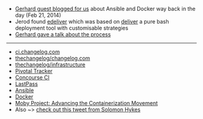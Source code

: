 - [Gerhard guest blogged for us](https://changelog.com/posts/ansible-docker) about Ansible and Docker way back in the day (Feb 21, 2014)
- Jerod found [edeliver](https://github.com/boldpoker/edeliver) which was based on [deliver](https://github.com/gerhard/deliver) a pure bash deployment tool with customisable strategies
- [Gerhard  gave a talk about the process](https://speakerdeck.com/gerhardlazu/not-working-together)

---

- [ci.changelog.com](https://ci.changelog.com/)
- [thechangelog/changelog.com](https://github.com/thechangelog/changelog.com)
- [thechangelog/infrastructure](thechangelog/infrastructure)
- [Pivotal Tracker](https://www.pivotaltracker.com/)
- [Concourse CI](http://concourse.ci/)
- [LastPass](https://www.lastpass.com/)
- [Ansible](https://www.ansible.com/)
- [Docker](https://www.docker.com/)
- [Moby Project: Advancing the Containerization Movement](https://blog.docker.com/2017/04/introducing-the-moby-project/)
- Also ~> [check out this tweet from Solomon Hykes](https://twitter.com/solomonstre/status/855918630915133440)